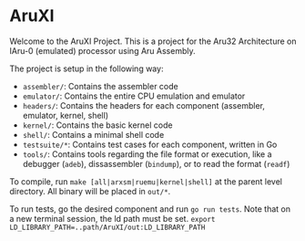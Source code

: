 # AruXI

Welcome to the AruXI Project. This is a project for the Aru32 Architecture on IAru-0 (emulated) processor using Aru Assembly.

The project is setup in the following way:
- `assembler/`: Contains the assembler code
- `emulator/`: Contains the entire CPU emulation and emulator
- `headers/`: Contains the headers for each component (assembler, emulator, kernel, shell)
- `kernel/`: Contains the basic kernel code
- `shell/`: Contains a minimal shell code
- `testsuite/*`: Contains test cases for each component, written in Go
- `tools/`: Contains tools regarding the file format or execution, like a debugger (`adeb`), dissassembler (`bindump`), or to read the format (`readf`)


To compile, run `make [all|arxsm|ruemu|kernel|shell]` at the parent level directory.
All binary will be placed in `out/*`.

To run tests, go the desired component and run `go run tests`.
Note that on a new terminal session, the ld path must be set.
`export LD_LIBRARY_PATH=..path/AruXI/out:LD_LIBRARY_PATH`